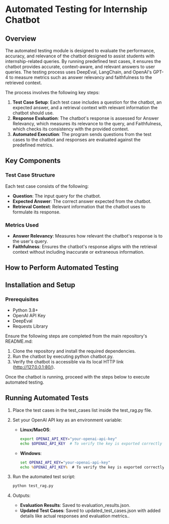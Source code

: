 # Automated Testing for Internship Chatbot

## Overview
The automated testing module is designed to evaluate the performance, accuracy, and relevance of the chatbot designed to assist students with internship-related queries. By running predefined test cases, it ensures the chatbot provides accurate, context-aware, and relevant answers to user queries. The testing process uses DeepEval, LangChain, and OpenAI's GPT-4 to measure metrics such as answer relevancy and faithfulness to the retrieved context.

The process involves the following key steps:

1. **Test Case Setup**: Each test case includes a question for the chatbot, an expected answer, and a retrieval context with relevant information the chatbot should use.
2. **Response Evaluation**: The chatbot's response is assessed for Answer Relevancy, which measures its relevance to the query, and Faithfulness, which checks its consistency with the provided context.
3. **Automated Execution**: The program sends questions from the test cases to the chatbot and responses are evaluated against the predefined metrics.

## Key Components

### Test Case Structure
Each test case consists of the following:
- **Question**: The input query for the chatbot.
- **Expected Answer**: The correct answer expected from the chatbot.
- **Retrieval Context**: Relevant information that the chatbot uses to formulate its response.

### Metrics Used
- **Answer Relevancy**: Measures how relevant the chatbot's response is to the user's query.
- **Faithfulness**: Ensures the chatbot's response aligns with the retrieval context without including inaccurate or extraneous information.

## How to Perform Automated Testing

## Installation and Setup

### Prerequisites
- Python 3.8+
- OpenAI API Key
- DeepEval
- Requests Library

Ensure the following steps are completed from the main repository's README.md:
1. Clone the repository and install the required dependencies.
2. Run the chatbot by executing python chatbot.py.
3. Verify the chatbot is accessible via its local HTTP link (http://127.0.0.1:80/).


Once the chatbot is running, proceed with the steps below to execute automated testing.


## Running Automated Tests
1. Place the test cases in the test_cases list inside the test_rag.py file.

2. Set your OpenAI API key as an environment variable:
   - **Linux/MacOS**:
     ```bash
     export OPENAI_API_KEY="your-openai-api-key"
     echo $OPENAI_API_KEY  # To verify the key is exported correctly
     ```
   - **Windows**:
     ```cmd
     set OPENAI_API_KEY="your-openai-api-key"
     echo %OPENAI_API_KEY%  # To verify the key is exported correctly
     ```
4. Run the automated test script:
    ```bash
    python test_rag.py
5. Outputs:
    - **Evaluation Results**: Saved to evaluation_results.json.
    - **Updated Test Cases**: Saved to updated_test_cases.json with added details like actual responses and evaluation metrics..



















